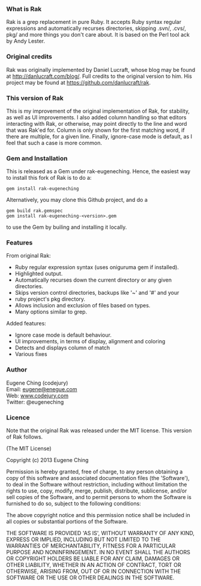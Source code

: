 ### What is Rak

Rak is a grep replacement in pure Ruby. It accepts Ruby syntax regular 
expressions and automatically recurses directories, skipping .svn/, .cvs/, 
pkg/ and more things you don't care about. It is based on the Perl tool 
ack by Andy Lester.

### Original credits

Rak was originally implemented by Daniel Lucraft, whose blog may be found
at http://danlucraft.com/blog/. Full credits to the original version to
him. His project may be found at https://github.com/danlucraft/rak.

### This version of Rak

This is my improvement of the original implementation of Rak, for
stability, as well as UI improvements. I also added column handling so
that editors interacting with Rak, or otherwise, may point directly to
the line and word that was Rak'ed for. Column is only shown for the first
matching word, if there are multiple, for a given line. Finally, 
ignore-case mode is default, as I feel that such a case is more common.

### Gem and Installation

This is released as a Gem under rak-eugeneching. Hence, the easiest
way to install this fork of Rak is to do a:

    gem install rak-eugeneching

Alternatively, you may clone this Github project, and do a

    gem build rak.gemspec
    gem install rak-eugeneching-<version>.gem

to use the Gem by builing and installing it locally.

### Features
  
From original Rak:
  * Ruby regular expression syntax (uses oniguruma gem if installed).
  * Highlighted output.
  * Automatically recurses down the current directory or any given
    directories.
  * Skips version control directories, backups like '~' and '#' and your
  * ruby project's pkg directory.
  * Allows inclusion and exclusion of files based on types.
  * Many options similar to grep.

Added features:
  * Ignore case mode is default behaviour.
  * UI improvements, in terms of display, alignment and coloring
  * Detects and displays column of match
  * Various fixes

### Author

Eugene Ching (codejury)  
Email:   eugene@enegue.com  
Web:     www.codejury.com  
Twitter: @eugeneching  

### Licence

Note that the original Rak was released under the MIT license. This
version of Rak follows.

(The MIT License)

Copyright (c) 2013 Eugene Ching

Permission is hereby granted, free of charge, to any person obtaining
a copy of this software and associated documentation files (the
'Software'), to deal in the Software without restriction, including
without limitation the rights to use, copy, modify, merge, publish,
distribute, sublicense, and/or sell copies of the Software, and to
permit persons to whom the Software is furnished to do so, subject to
the following conditions:

The above copyright notice and this permission notice shall be
included in all copies or substantial portions of the Software.

THE SOFTWARE IS PROVIDED 'AS IS', WITHOUT WARRANTY OF ANY KIND,
EXPRESS OR IMPLIED, INCLUDING BUT NOT LIMITED TO THE WARRANTIES OF
MERCHANTABILITY, FITNESS FOR A PARTICULAR PURPOSE AND NONINFRINGEMENT.
IN NO EVENT SHALL THE AUTHORS OR COPYRIGHT HOLDERS BE LIABLE FOR ANY
CLAIM, DAMAGES OR OTHER LIABILITY, WHETHER IN AN ACTION OF CONTRACT,
TORT OR OTHERWISE, ARISING FROM, OUT OF OR IN CONNECTION WITH THE
SOFTWARE OR THE USE OR OTHER DEALINGS IN THE SOFTWARE.


